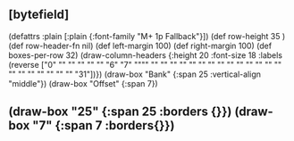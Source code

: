 ## [bytefield]

(defattrs :plain [:plain {:font-family "M+ 1p Fallback"}])
(def row-height 35 )
(def row-header-fn nil)
(def left-margin 100)
(def right-margin 100)
(def boxes-per-row 32)
(draw-column-headers {:height 20 :font-size 18 :labels (reverse ["0" "" "" "" "" "" "6" "7" """" "" "" "" "" "" "" "" "" "" "" "" "" "" "" "" "" "" "" "" "" "" "31"])})
(draw-box "Bank" {:span 25 :vertical-align "middle"})
(draw-box "Offset" {:span 7})

(draw-box "25" {:span 25 :borders {}})
(draw-box "7" {:span 7 :borders{}})
--------------------------------------------------------------------------------------
